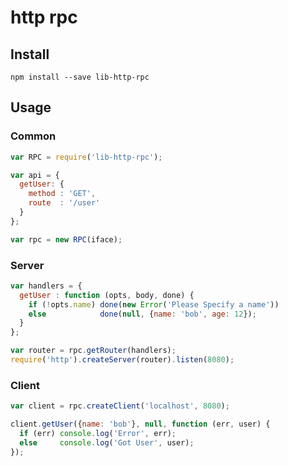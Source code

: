 # http rpc

## Install

```
npm install --save lib-http-rpc
```

## Usage

### Common

```javascript
var RPC = require('lib-http-rpc');

var api = {
  getUser: {
    method : 'GET',
    route  : '/user'
  }
};

var rpc = new RPC(iface);
```

### Server

```javascript
var handlers = {
  getUser : function (opts, body, done) {
    if (!opts.name) done(new Error('Please Specify a name'))
    else            done(null, {name: 'bob', age: 12});
  }
};

var router = rpc.getRouter(handlers);
require('http').createServer(router).listen(8080);
```

### Client

```javascript
var client = rpc.createClient('localhost', 8080);

client.getUser({name: 'bob'}, null, function (err, user) {
  if (err) console.log('Error', err);
  else     console.log('Got User', user);
});
```
